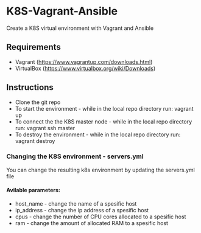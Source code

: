 # K8S-Vagrant-Ansible
Create a K8S virtual environment with Vagrant and Ansible

## Requirements
  - Vagrant (https://www.vagrantup.com/downloads.html)
  - VirtualBox (https://www.virtualbox.org/wiki/Downloads)
  
## Instructions
  - Clone the git repo
  - To start the environment - while in the local repo directory run: vagrant up
  - To connect the the K8S master node - while in the local repo directory run: vagrant ssh master
  - To destroy the environment - while in the local repo directory run: vagrant destroy
  
### Changing the K8S environment - servers.yml 
  You can change the resulting k8s environment by updating the servers.yml file
  #### Avilable parameters:
  - host_name - change the name of a spesific host 
  - ip_address - change the ip address of a spesific host
  - cpus - change the number of CPU cores allocated to a spesific host
  - ram - change the amount of allocated RAM to a spesific host
